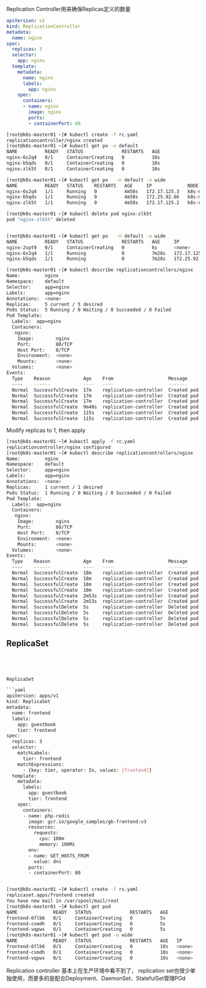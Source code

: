 Replication Controller用来确保Replicas定义的数量

```yaml
apiVersion: v1
kind: ReplicationController
metadata:
  name: nginx
spec:
  replicas: 3
  selector:
    app: nginx
  template:
    metadata:
      name: nginx
      labels:
        app: nginx
    spec:
      containers:
      - name: nginx
        image: nginx
        ports:
        - containerPort: 80
```

```bash
[root@k8s-master01 ~]# kubectl create -f rc.yaml
replicationcontroller/nginx created
[root@k8s-master01 ~]# kubectl get po -n default
NAME          READY   STATUS              RESTARTS   AGE
nginx-6s2q4   0/1     ContainerCreating   0          10s
nginx-b5qds   0/1     ContainerCreating   0          10s
nginx-zlk5t   0/1     ContainerCreating   0          10s
```

```bash
[root@k8s-master01 ~]# kubectl get po   -n default -o wide
NAME          READY   STATUS    RESTARTS   AGE     IP             NODE           NOMINATED NODE   READINESS GATES
nginx-6s2q4   1/1     Running   0          4m58s   172.17.125.3   k8s-node01     <none>           <none>
nginx-b5qds   1/1     Running   0          4m58s   172.25.92.66   k8s-master02   <none>           <none>
nginx-zlk5t   1/1     Running   0          4m58s   172.17.125.2   k8s-node01     <none>           <none>

[root@k8s-master01 ~]# kubectl delete pod nginx-zlk5t
pod "nginx-zlk5t" deleted


[root@k8s-master01 ~]# kubectl get po   -n default -o wide
NAME          READY   STATUS              RESTARTS   AGE     IP             NODE           NOMINATED NODE   READINESS GATES
nginx-2vpt9   0/1     ContainerCreating   0          6s      <none>         k8s-master02   <none>           <none>
nginx-6s2q4   1/1     Running             0          7m28s   172.17.125.3   k8s-node01     <none>           <none>
nginx-b5qds   1/1     Running             0          7m28s   172.25.92.66   k8s-master02   <none>           <none>

```

```bash
[root@k8s-master01 ~]# kubectl describe replicationcontrollers/nginx
Name:         nginx
Namespace:    default
Selector:     app=nginx
Labels:       app=nginx
Annotations:  <none>
Replicas:     5 current / 5 desired
Pods Status:  5 Running / 0 Waiting / 0 Succeeded / 0 Failed
Pod Template:
  Labels:  app=nginx
  Containers:
   nginx:
    Image:        nginx
    Port:         80/TCP
    Host Port:    0/TCP
    Environment:  <none>
    Mounts:       <none>
  Volumes:        <none>
Events:
  Type    Reason            Age    From                    Message
  ----    ------            ----   ----                    -------
  Normal  SuccessfulCreate  17m    replication-controller  Created pod: nginx-zlk5t
  Normal  SuccessfulCreate  17m    replication-controller  Created pod: nginx-b5qds
  Normal  SuccessfulCreate  17m    replication-controller  Created pod: nginx-6s2q4
  Normal  SuccessfulCreate  9m48s  replication-controller  Created pod: nginx-2vpt9
  Normal  SuccessfulCreate  115s   replication-controller  Created pod: nginx-wkqz5
  Normal  SuccessfulCreate  115s   replication-controller  Created pod: nginx-fk9fz
```
Modify replicas to 1, then apply

```bash
[root@k8s-master01 ~]# kubectl apply -f rc.yaml
replicationcontroller/nginx configured
[root@k8s-master01 ~]# kubectl describe replicationcontrollers/nginx
Name:         nginx
Namespace:    default
Selector:     app=nginx
Labels:       app=nginx
Annotations:  <none>
Replicas:     1 current / 1 desired
Pods Status:  1 Running / 0 Waiting / 0 Succeeded / 0 Failed
Pod Template:
  Labels:  app=nginx
  Containers:
   nginx:
    Image:        nginx
    Port:         80/TCP
    Host Port:    0/TCP
    Environment:  <none>
    Mounts:       <none>
  Volumes:        <none>
Events:
  Type    Reason            Age    From                    Message
  ----    ------            ----   ----                    -------
  Normal  SuccessfulCreate  18m    replication-controller  Created pod: nginx-zlk5t
  Normal  SuccessfulCreate  18m    replication-controller  Created pod: nginx-b5qds
  Normal  SuccessfulCreate  18m    replication-controller  Created pod: nginx-6s2q4
  Normal  SuccessfulCreate  10m    replication-controller  Created pod: nginx-2vpt9
  Normal  SuccessfulCreate  2m53s  replication-controller  Created pod: nginx-wkqz5
  Normal  SuccessfulCreate  2m53s  replication-controller  Created pod: nginx-fk9fz
  Normal  SuccessfulDelete  5s     replication-controller  Deleted pod: nginx-wkqz5
  Normal  SuccessfulDelete  5s     replication-controller  Deleted pod: nginx-2vpt9
  Normal  SuccessfulDelete  5s     replication-controller  Deleted pod: nginx-6s2q4
  Normal  SuccessfulDelete  5s     replication-controller  Deleted pod: nginx-fk9fz
```

## ReplicaSet
```bash




ReplicaSet

```yaml
apiVersion: apps/v1
kind: ReplicaSet
metadata:
  name: frontend
  labels:
    app: guestbook
    tier: frontend
spec:
  replicas: 3
  selector:
    matchLabels:
      tier: frontend
    matchExpressions:
      - {key: tier, operator: In, values: [frontend]}
  template:
    metadata:
      labels:
        app: guestbook
        tier: frontend
    spec:
      containers:
      - name: php-redis
        image: gcr.io/google_samples/gb-frontend:v3
        resources:
          requests:
            cpu: 100m
            memory: 100Mi
        env:
        - name: GET_HOSTS_FROM
          value: dns
        ports:
        - containerPort: 80
```

```bash

[root@k8s-master01 ~]# kubectl create -f rs.yaml
replicaset.apps/frontend created
You have new mail in /var/spool/mail/root
[root@k8s-master01 ~]# kubectl get pod
NAME             READY   STATUS              RESTARTS   AGE
frontend-6flb6   0/1     ContainerCreating   0          5s
frontend-csmdh   0/1     ContainerCreating   0          5s
frontend-vqpws   0/1     ContainerCreating   0          5s
[root@k8s-master01 ~]# kubectl get pod -o wide
NAME             READY   STATUS              RESTARTS   AGE   IP       NODE           NOMINATED NODE   READINESS GATES
frontend-6flb6   0/1     ContainerCreating   0          10s   <none>   k8s-master02   <none>           <none>
frontend-csmdh   0/1     ContainerCreating   0          10s   <none>   k8s-master02   <none>           <none>
frontend-vqpws   0/1     ContainerCreating   0          10s   <none>   k8s-node01     <none>           <none>
```


Replication controller  基本上在生产环境中看不到了，  replication set也很少单独使用，而更多的是配合Deployment、DaemonSet、StatefulSet管理POd

